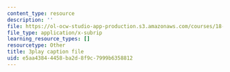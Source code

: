 ```yaml
---
content_type: resource
description: ''
file: https://ol-ocw-studio-app-production.s3.amazonaws.com/courses/18-02-multivariable-calculus-fall-2007/e5aa43844458ba2d8f9c7999b6358812_UZb9hZIAvL4.srt
file_type: application/x-subrip
learning_resource_types: []
resourcetype: Other
title: 3play caption file
uid: e5aa4384-4458-ba2d-8f9c-7999b6358812
---
```

